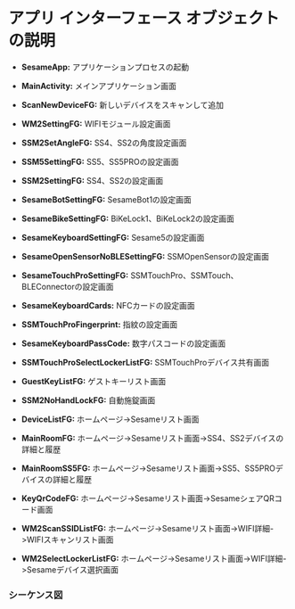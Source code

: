 # アプリ インターフェース オブジェクトの説明
- **SesameApp:** アプリケーションプロセスの起動
- **MainActivity:** メインアプリケーション画面
- **ScanNewDeviceFG:** 新しいデバイスをスキャンして追加
- **WM2SettingFG:** WIFIモジュール設定画面
- **SSM2SetAngleFG:** SS4、SS2の角度設定画面
- **SSM5SettingFG:** SS5、SS5PROの設定画面
- **SSM2SettingFG:** SS4、SS2の設定画面
- **SesameBotSettingFG:** SesameBot1の設定画面
- **SesameBikeSettingFG:** BiKeLock1、BiKeLock2の設定画面
- **SesameKeyboardSettingFG:** Sesame5の設定画面
- **SesameOpenSensorNoBLESettingFG:** SSMOpenSensorの設定画面
- **SesameTouchProSettingFG:** SSMTouchPro、SSMTouch、BLEConnectorの設定画面
- **SesameKeyboardCards:** NFCカードの設定画面
- **SSMTouchProFingerprint:** 指紋の設定画面
- **SesameKeyboardPassCode:** 数字パスコードの設定画面
- **SSMTouchProSelectLockerListFG:** SSMTouchProデバイス共有画面
- **GuestKeyListFG:** ゲストキーリスト画面
- **SSM2NoHandLockFG:** 自動施錠画面

- **DeviceListFG:** ホームページ->Sesameリスト画面
- **MainRoomFG:** ホームページ->Sesameリスト画面->SS4、SS2デバイスの詳細と履歴
- **MainRoomSS5FG:** ホームページ->Sesameリスト画面->SS5、SS5PROデバイスの詳細と履歴
- **KeyQrCodeFG:** ホームページ->Sesameリスト画面->SesameシェアQRコード画面
- **WM2ScanSSIDListFG:** ホームページ->Sesameリスト画面->WIFI詳細->WIFIスキャンリスト画面
- **WM2SelectLockerListFG:** ホームページ->Sesameリスト画面->WIFI詳細->Sesameデバイス選択画面
### シーケンス図
<!-- ![app](bleconnect/app_instroduce.svg) -->